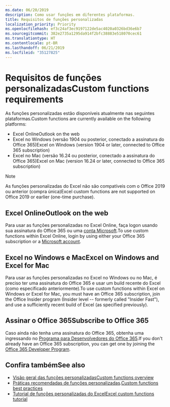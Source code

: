 ```yaml
---
ms.date: 06/20/2019
description: Como usar funções em diferentes plataformas.
title: Requisitos de funções personalizadas
localization_priority: Priority
ms.openlocfilehash: ef3c24af3ec9197122de5ac4020a0326bd36e6b7
ms.sourcegitcommit: 382e2735a1295da914f2bfc38883e518070cec61
ms.translationtype: HT
ms.contentlocale: pt-BR
ms.lasthandoff: 06/21/2019
ms.locfileid: "35127825"
---
```

# <a name="custom-functions-requirements"></a><span data-ttu-id="9cf70-103">Requisitos de funções personalizadas</span><span class="sxs-lookup"><span data-stu-id="9cf70-103">Custom functions requirements</span></span>

<span data-ttu-id="9cf70-104">As funções personalizadas estão disponíveis atualmente nas seguintes plataformas.</span><span class="sxs-lookup"><span data-stu-id="9cf70-104">Custom functions are currently available on the following platforms:</span></span>

- <span data-ttu-id="9cf70-105">Excel Online</span><span class="sxs-lookup"><span data-stu-id="9cf70-105">Outlook on the web</span></span>
- <span data-ttu-id="9cf70-106">Excel no Windows (versão 1904 ou posterior, conectado a assinatura do Office 365)</span><span class="sxs-lookup"><span data-stu-id="9cf70-106">Excel on Windows (version 1904 or later, connected to Office 365 subscription)</span></span>
- <span data-ttu-id="9cf70-107">Excel no Mac (versão 16.24 ou posterior, conectado a assinatura do Office 365)</span><span class="sxs-lookup"><span data-stu-id="9cf70-107">Excel on Mac (version 16.24 or later, connected to Office 365 subscription)</span></span>

>[!NOTE]
><span data-ttu-id="9cf70-108">As funções personalizadas do Excel não são compatíveis com o Office 2019 ou anterior (compra única)</span><span class="sxs-lookup"><span data-stu-id="9cf70-108">Excel custom functions are not supported on Office 2019 or earlier (one-time purchase).</span></span>

## <a name="excel-on-the-web"></a><span data-ttu-id="9cf70-109">Excel Online</span><span class="sxs-lookup"><span data-stu-id="9cf70-109">Outlook on the web</span></span>
<span data-ttu-id="9cf70-110">Para usar as funções personalizadas no Excel Online, faça logon usando sua assinatura do Office 365 ou uma [conta Microsoft](https://account.microsoft.com/account).</span><span class="sxs-lookup"><span data-stu-id="9cf70-110">To use custom functions within Excel Online, login by using either your Office 365 subscription or a [Microsoft account](https://account.microsoft.com/account).</span></span>

## <a name="excel-on-windows-and-mac"></a><span data-ttu-id="9cf70-111">Excel no Windows e Mac</span><span class="sxs-lookup"><span data-stu-id="9cf70-111">Excel on Windows and Excel for Mac</span></span>
<span data-ttu-id="9cf70-112">Para usar as funções personalizadas no Excel no Windows ou no Mac, é preciso ter uma assinatura do Office 365 e usar um build recente do Excel (como especificado anteriormente).</span><span class="sxs-lookup"><span data-stu-id="9cf70-112">To use custom functions within Excel on Windows or Excel for Mac, you must have an Office 365 subscription, join the Office Insider program (Insider level -- formerly called "Insider Fast"), and use a sufficiently recent build of Excel (as specified previously).</span></span>

## <a name="subscribe-to-office-365"></a><span data-ttu-id="9cf70-113">Assinar o Office 365</span><span class="sxs-lookup"><span data-stu-id="9cf70-113">Subscribe to Office 365</span></span>
<span data-ttu-id="9cf70-114">Caso ainda não tenha uma assinatura do Office 365, obtenha uma ingressando no [Programa para Desenvolvedores do Office 365](https://developer.microsoft.com/pt-BR/office/dev-program).</span><span class="sxs-lookup"><span data-stu-id="9cf70-114">If you don't already have an Office 365 subscription, you can get one by joining the [Office 365 Developer Program](https://developer.microsoft.com/en-us/office/dev-program).</span></span>

## <a name="see-also"></a><span data-ttu-id="9cf70-115">Confira também</span><span class="sxs-lookup"><span data-stu-id="9cf70-115">See also</span></span>
* [<span data-ttu-id="9cf70-116">Visão geral das funções personalizadas</span><span class="sxs-lookup"><span data-stu-id="9cf70-116">Custom functions overview</span></span>](custom-functions-overview.md)
* <span data-ttu-id="9cf70-117">[Práticas recomendadas de funções personalizadas](custom-functions-best-practices.md).</span><span class="sxs-lookup"><span data-stu-id="9cf70-117">[Custom functions best practices](custom-functions-best-practices.md)</span></span>
* [<span data-ttu-id="9cf70-118">Tutorial de funções personalizadas do Excel</span><span class="sxs-lookup"><span data-stu-id="9cf70-118">Excel custom functions tutorial</span></span>](../tutorials/excel-tutorial-create-custom-functions.md)
